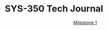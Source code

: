 # SYS-350 Tech Journal
<html>
<header>
<a href = "https://github.com/seabar24/SYS-350/wiki/Milestone-1"> Milestone 1</a>
</header>
</html>
